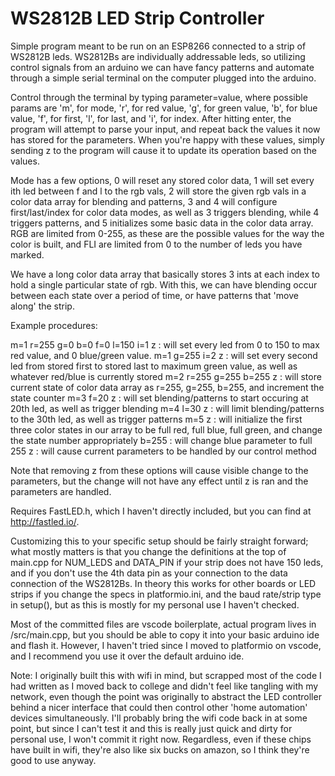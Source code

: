 # WS2812B LED Strip Controller

Simple program meant to be run on an ESP8266 connected to a strip of WS2812B leds. WS2812Bs are individually addressable leds, so utilizing control signals from an arduino we can have fancy patterns and automate through a simple serial terminal on the computer plugged into the arduino.

Control through the terminal by typing parameter=value, where possible params are 'm', for mode, 'r', for red value, 'g', for green value, 'b', for blue value, 'f', for first, 'l', for last, and 'i', for index. After hitting enter, the program will attempt to parse your input, and repeat back the values it now has stored for the parameters. When you're happy with these values, simply sending z to the program will cause it to update its operation based on the values.

Mode has a few options, 0 will reset any stored color data, 1 will set every ith led between f and l to the rgb vals, 2 will store the given rgb vals in a color data array for blending and patterns, 3 and 4 will configure first/last/index for color data modes, as well as 3 triggers blending, while 4 triggers patterns, and 5 initializes some basic data in the color data array. RGB are limited from 0-255, as these are the possible values for the way the color is built, and FLI are limited from 0 to the number of leds you have marked.

We have a long color data array that basically stores 3 ints at each index to hold a single particular state of rgb. With this, we can have blending occur between each state over a period of time, or have patterns that 'move along' the strip.

Example procedures:

m=1 r=255 g=0 b=0 f=0 l=150 i=1 z : will set every led from 0 to 150 to max red value, and 0 blue/green value.
m=1 g=255 i=2 z                   : will set every second led from stored first to stored last to maximum green value, as well as whatever red/blue is currently stored
m=2 r=255 g=255 b=255 z           : will store current state of color data array as r=255, g=255, b=255, and increment the state counter
m=3 f=20  z                       : will set blending/patterns to start occuring at 20th led, as well as trigger blending
m=4 l=30  z                       : will limit blending/patterns to the 30th led, as well as trigger patterns
m=5 z                             : will initialize the first three color states in our array to be full red, full blue, full green, and change the state number appropriately
b=255                             : will change blue parameter to full 255
z                                 : will cause current parameters to be handled by our control method

Note that removing z from these options will cause visible change to the parameters, but the change will not have any effect until z is ran and the parameters are handled.

Requires FastLED.h, which I haven't directly included, but you can find at http://fastled.io/.

Customizing this to your specific setup should be fairly straight forward; what mostly matters is that you change the definitions at the top of main.cpp for NUM_LEDS and DATA_PIN if your strip does not have 150 leds, and if you don't use the 4th data pin as your connection to the data connection of the WS2812Bs. In theory this works for other boards or LED strips if you change the specs in platformio.ini, and the baud rate/strip type in setup(), but as this is mostly for my personal use I haven't checked.

Most of the committed files are vscode boilerplate, actual program lives in /src/main.cpp, but you should be able to copy it into your basic arduino ide and flash it. However, I haven't tried since I moved to platformio on vscode, and I recommend you use it over the default arduino ide.

Note: I originally built this with wifi in mind, but scrapped most of the code I had written as I moved back to college and didn't feel like tangling with my network, even though the point was originally to abstract the LED controller behind a nicer interface that could then control other 'home automation' devices simultaneously. I'll probably bring the wifi code back in at some point, but since I can't test it and this is really just quick and dirty for personal use, I won't commit it right now. Regardless, even if these chips have built in wifi, they're also like six bucks on amazon, so I think they're good to use anyway.